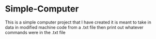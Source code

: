# Simple-Computer

This is a simple computer project that I have created it is meant to take in data in modified machine code from a .txt file then print out whatever commands were in the .txt file 
